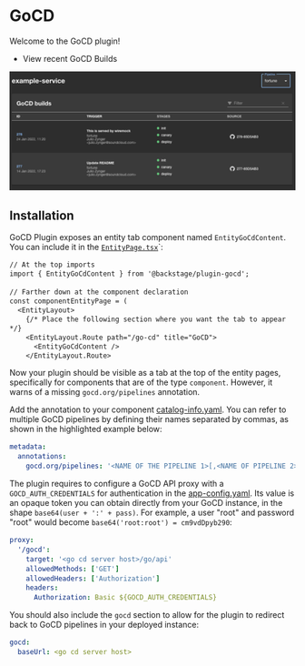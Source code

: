 # GoCD

Welcome to the GoCD plugin!

- View recent GoCD Builds

![gocd-builds-card](./docs/gocd-plugin-screenshot.png)

## Installation

GoCD Plugin exposes an entity tab component named `EntityGoCdContent`. You can include it in the
[`EntityPage.tsx`](https://github.com/backstage/backstage/blob/master/packages/app/src/components/catalog/EntityPage.tsx)`:

```tsx
// At the top imports
import { EntityGoCdContent } from '@backstage/plugin-gocd';

// Farther down at the component declaration
const componentEntityPage = (
  <EntityLayout>
    {/* Place the following section where you want the tab to appear */}
    <EntityLayout.Route path="/go-cd" title="GoCD">
      <EntityGoCdContent />
    </EntityLayout.Route>
```

Now your plugin should be visible as a tab at the top of the entity pages,
specifically for components that are of the type `component`.
However, it warns of a missing `gocd.org/pipelines` annotation.

Add the annotation to your component [catalog-info.yaml](https://github.com/backstage/backstage/blob/master/catalog-info.yaml). You can refer to multiple GoCD pipelines by defining their names separated by commas, as shown in the highlighted example below:

```yaml
metadata:
  annotations:
    gocd.org/pipelines: '<NAME OF THE PIPELINE 1>[,<NAME OF PIPELINE 2>]'
```

The plugin requires to configure a GoCD API proxy with a `GOCD_AUTH_CREDENTIALS` for authentication in the [app-config.yaml](https://github.com/backstage/backstage/blob/master/app-config.yaml). Its value is an opaque token you can obtain directly from your GoCD instance, in the shape `base64(user + ':' + pass)`. For example, a user "root" and password "root" would become `base64('root:root') = cm9vdDpyb290`:

```yaml
proxy:
  '/gocd':
    target: '<go cd server host>/go/api'
    allowedMethods: ['GET']
    allowedHeaders: ['Authorization']
    headers:
      Authorization: Basic ${GOCD_AUTH_CREDENTIALS}
```

You should also include the `gocd` section to allow for the plugin to redirect back to GoCD pipelines in your deployed instance:

```yaml
gocd:
  baseUrl: <go cd server host>
```
